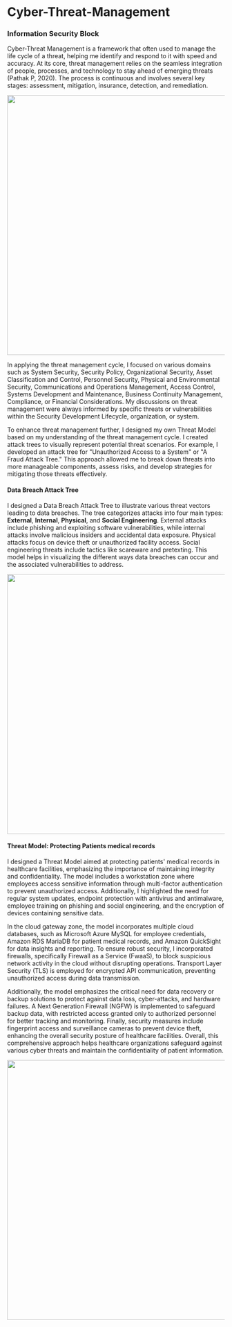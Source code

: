 # Cyber-Threat-Management
### Information Security Block
Cyber-Threat Management is a framework that often used to manage the life cycle of a threat, helping me identify and respond to it with speed and accuracy. At its core, threat management relies on the seamless integration of people, processes, and technology to stay ahead of emerging threats (Pathak P, 2020). The process is continuous and involves several key stages: assessment, mitigation, insurance, detection, and remediation.

<img src="https://github.com/user-attachments/assets/02513bf8-7b39-49d0-814a-0997a6782d21" width ='600'>


In applying the threat management cycle, I focused on various domains such as System Security, Security Policy, Organizational Security, Asset Classification and Control, Personnel Security, Physical and Environmental Security, Communications and Operations Management, Access Control, Systems Development and Maintenance, Business Continuity Management, Compliance, or Financial Considerations. My discussions on threat management were always informed by specific threats or vulnerabilities within the Security Development Lifecycle, organization, or system.

To enhance threat management further, I designed my own Threat Model based on my understanding of the threat management cycle. I created attack trees to visually represent potential threat scenarios. For example, I developed an attack tree for "Unauthorized Access to a System" or "A Fraud Attack Tree." This approach allowed me to break down threats into more manageable components, assess risks, and develop strategies for mitigating those threats effectively.

#### Data Breach Attack Tree

I designed a Data Breach Attack Tree to illustrate various threat vectors leading to data breaches. The tree categorizes attacks into four main types: **External**, **Internal**, **Physical**, and **Social Engineering**. External attacks include phishing and exploiting software vulnerabilities, while internal attacks involve malicious insiders and accidental data exposure. Physical attacks focus on device theft or unauthorized facility access. Social engineering threats include tactics like scareware and pretexting. This model helps in visualizing the different ways data breaches can occur and the associated vulnerabilities to address.

<img src="https://github.com/user-attachments/assets/ff423ee9-584b-4f26-a7bf-4dd73c2303c1" width = '600'>

#### Threat Model: Protecting Patients medical records

I designed a Threat Model aimed at protecting patients' medical records in healthcare facilities, emphasizing the importance of maintaining integrity and confidentiality. The model includes a workstation zone where employees access sensitive information through multi-factor authentication to prevent unauthorized access. Additionally, I highlighted the need for regular system updates, endpoint protection with antivirus and antimalware, employee training on phishing and social engineering, and the encryption of devices containing sensitive data. 

In the cloud gateway zone, the model incorporates multiple cloud databases, such as  Microsoft Azure MySQL for employee credentials, Amazon RDS MariaDB for patient medical records, and Amazon QuickSight for data insights and reporting. To ensure robust security, I incorporated firewalls, specifically Firewall as a Service (FwaaS), to block suspicious network activity in the cloud without disrupting operations. Transport Layer Security (TLS) is employed for encrypted API communication, preventing unauthorized access during data transmission.

Additionally, the model emphasizes the critical need for data recovery or backup solutions to protect against data loss, cyber-attacks, and hardware failures. A Next Generation Firewall (NGFW) is implemented to safeguard backup data, with restricted access granted only to authorized personnel for better tracking and monitoring. Finally, security measures include fingerprint access and surveillance cameras to prevent device theft, enhancing the overall security posture of healthcare facilities. Overall, this comprehensive approach helps healthcare organizations safeguard against various cyber threats and maintain the confidentiality of patient information.

<img src="https://github.com/user-attachments/assets/e91ac979-24f7-4266-8bd2-94022425e3ff" width = '600'>
